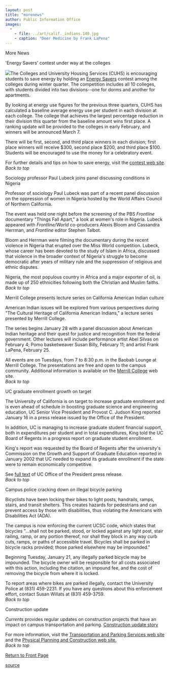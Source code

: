 ```yaml
---
layout: post
title: "morenews"
author: Public Information Office
images:
  -
    - file: ../art/calif._indians.140.jpg
    - caption: "Deer Medicine by Frank LaPena"
---
```


More News

'Energy Savers' contest under way at the colleges  

![][1]The Colleges and University Housing Services (CUHS) is encouraging students to save energy by holding an [Energy Savers][2] contest among the colleges during winter quarter. The competition includes all 10 colleges, with students divided into two divisions--one for dorms and another for apartments.

By looking at energy use figures for the previous three quarters, CUHS has calculated a baseline average energy use per student in each division at each college. The college that achieves the largest percentage reduction in their division this quarter from the baseline amount wins first place. A ranking update will be provided to the colleges in early February, and winners will be announced March 7.

There will be first, second, and third place winners in each division; first place winners will receive $300, second place $200, and third place $100. Students will be encouraged to use the money for a celebratory event.

For further details and tips on how to save energy, visit the [contest web site][2].  
_Back to top_   

Sociology professor Paul Lubeck joins panel discussing conditions in Nigeria

Professor of sociology Paul Lubeck was part of a recent panel discussion on the oppression of women in Nigeria hosted by the World Affairs Council of Northern California.  

The event was held one night before the screening of the PBS _Frontline_ documentary "Things Fall Apart," a look at women's role in Nigeria. Lubeck appeared with _Frontline/World_ co-producers Alexis Bloom and Cassandra Herrman, and _Frontline_ editor Stephen Talbot.

Bloom and Herrman were filming the documentary during the recent violence in Nigeria that erupted over the Miss World competition. Lubeck, whose career has been devoted to the study of Islam in Africa, discussed that violence in the broader context of Nigeria's struggle to become democratic after years of military rule and the suppression of religious and ethnic disputes.   

Nigeria, the most populous country in Africa and a major exporter of oil, is made up of 250 ethnicities following both the Christian and Muslim faiths.   
_Back to top_

Merrill College presents lecture series on California American Indian culture

American Indian issues will be explored from various perspectives during "The Cultural Heritage of California American Indians," a lecture series presented by Merrill College.  

The series begins January 28 with a panel discussion about American Indian heritage and their quest for justice and recognition from the federal government. Other lectures will include performance artist Abel Silvas on February 4; Pomo basketweaver Susan Billy, February 11; and artist Frank LaPena, February 25.  

All events are on Tuesdays, from 7 to 8:30 p.m. in the Baobab Lounge at Merrill College. The presentations are free and open to the campus community. Additional information is available on the [Merrill College][3] web site.  
_Back to top_

UC graduate enrollment growth on target  

The University of California is on target to increase graduate enrollment and is even ahead of schedule in boosting graduate science and engineering education, UC Senior Vice President and Provost C. Judson King reported January 16 in a press release issued by the Office of the President.  

In addition, UC is managing to increase graduate student financial support, both in expenditures per student and in total expenditures, King told the UC Board of Regents in a progress report on graduate student enrollment.  
  
King's report was requested by the Board of Regents after the university's Commission on the Growth and Support of Graduate Education reported in January 2002 that UC needed to expand its graduate enrollment if the state were to remain economically competitive.  

See [full text][4] of UC Office of the President press release.  
_Back to top_

Campus police cracking down on illegal bicycle parking

Bicyclists have been locking their bikes to light posts, handrails, ramps, stairs, and transit shelters. This creates hazards for pedestrians and can prevent access by those with disabilities, thus violating the Americans with Disabilities Act (ADA).   

The campus is now enforcing the current UCSC code, which states that bicycles "...shall not be parked, stood, or locked against any light post, stair railing, ramp, or any portion thereof, nor shall they block in any way curb cuts, ramps, or paths of accessible travel. Bicycles shall be parked in bicycle racks provided; those parked elsewhere may be impounded."

Beginning Tuesday, January 21, any illegally parked bicycle may be impounded. The bicycle owner will be responsible for all costs associated with this action, including the citation, an impound fee, and the cost of removing the bicycle from where it is locked.  
  
To report areas where bikes are parked illegally, contact the University Police at (831) 459-2231. If you have any questions about this enforcement effort, contact Susan Willats at (831) 459-3759.  
_Back to top_   

Construction update

_Currents_ provides regular updates on construction projects that have an impact on campus transportation and parking. [Construction update story][5]

For more information, visit the [Transportation and Parking Services web site][6] and the [Physical Planning and Construction web site.  
][7]_Back to top_

[Return to Front Page][8]  

[1]: ../art/energyslug.gif
[2]: http://www2.ucsc.edu/cuhsfacilities/Energy/EnergySaverpage.htm
[3]: http://www2.ucsc.edu/merrill/activities/amerindevents.html
[4]: http://www.ucop.edu/news/archives/2003/jan16art2.htm
[5]: ../../construction.html
[6]: http://www2.ucsc.edu/taps/
[7]: http://www2.ucsc.edu/ppc/
[8]: http://currents.ucsc.edu/

[source](http://www1.ucsc.edu/currents/02-03/01-20/morenews.html "Permalink to morenews")
